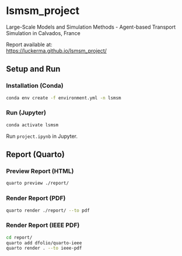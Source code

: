# lsmsm_project

Large-Scale Models and Simulation Methods - Agent-based Transport Simulation in Calvados, France

Report available at:\
https://luckerma.github.io/lsmsm_project/

## Setup and Run

### Installation (Conda)

```bash
conda env create -f environment.yml -n lsmsm
```

### Run (Jupyter)

```bash
conda activate lsmsm
```

Run `project.ipynb` in Jupyter.

## Report (Quarto)

### Preview Report (HTML)

```bash
quarto preview ./report/
```

### Render Report (PDF)

```bash
quarto render ./report/ --to pdf
```

### Render Report (IEEE PDF)

```bash
cd report/
quarto add dfolio/quarto-ieee
quarto render . --to ieee-pdf
```
